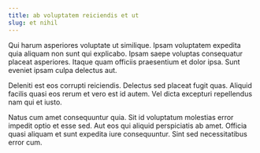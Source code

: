 ```yaml
---
title: ab voluptatem reiciendis et ut
slug: et nihil
---
```


Qui harum asperiores voluptate ut similique. Ipsam voluptatem expedita quia aliquam non sunt qui explicabo. Ipsam saepe voluptas consequatur placeat asperiores. Itaque quam officiis praesentium et dolor ipsa. Sunt eveniet ipsam culpa delectus aut.

Deleniti est eos corrupti reiciendis. Delectus sed placeat fugit quas. Aliquid facilis quasi eos rerum et vero est id autem. Vel dicta excepturi repellendus nam qui et iusto.

Natus cum amet consequuntur quia. Sit id voluptatum molestias error impedit optio et esse sed. Aut eos qui aliquid perspiciatis ab amet. Officia quasi aliquam et sunt expedita iure consequuntur. Sint sed necessitatibus error cum.
